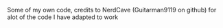 Some of my own code, credits to NerdCave (Guitarman9119 on github) for alot of the code I have adapted to work
